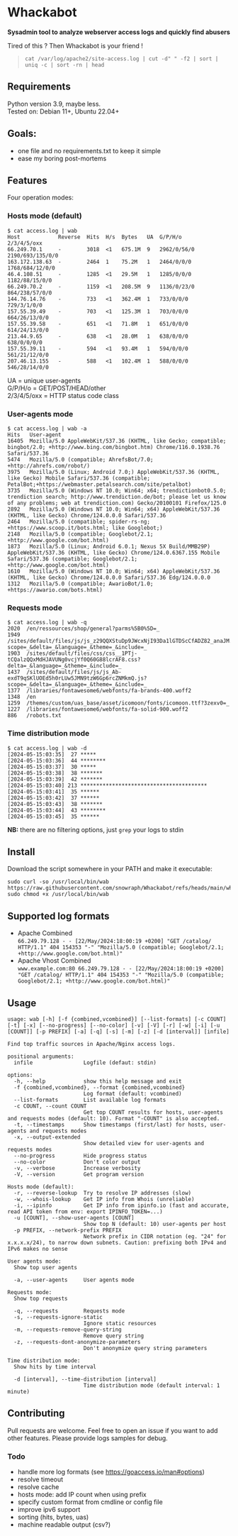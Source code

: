 # Whackabot
**Sysadmin tool to analyze webserver access logs and quickly find abusers**

Tired of this ? Then Whackabot is your friend !
> `cat /var/log/apache2/site-access.log | cut -d" " -f2 | sort | uniq -c | sort -rn | head`

## Requirements
Python version 3.9, maybe less.\
Tested on: Debian 11+, Ubuntu 22.04+

## Goals:
- one file and no requirements.txt to keep it simple
- ease my boring post-mortems

## Features
Four operation modes:
### Hosts mode (default)
```
$ cat access.log | wab 
Host            Reverse  Hits  H/s  Bytes   UA  G/P/H/o      2/3/4/5/oxx
66.249.70.1     -        3018  <1   675.1M  9   2962/0/56/0  2190/693/135/0/0
163.172.138.63  -        2464  1    75.2M   1   2464/0/0/0   1768/684/12/0/0
46.4.108.51     -        1285  <1   29.5M   1   1285/0/0/0   1182/88/15/0/0
66.249.70.2     -        1159  <1   208.5M  9   1136/0/23/0  864/238/57/0/0
144.76.14.76    -        733   <1   362.4M  1   733/0/0/0    729/3/1/0/0
157.55.39.49    -        703   <1   125.3M  1   703/0/0/0    664/26/13/0/0
157.55.39.58    -        651   <1   71.8M   1   651/0/0/0    614/24/13/0/0
213.44.9.65     -        638   <1   28.0M   1   638/0/0/0    638/0/0/0/0
157.55.39.11    -        594   <1   93.4M   1   594/0/0/0    561/21/12/0/0
207.46.13.155   -        588   <1   102.4M  1   588/0/0/0    546/28/14/0/0
```
UA = unique user-agents\
G/P/H/o = GET/POST/HEAD/other\
2/3/4/5/oxx = HTTP status code class
### User-agents mode
```
$ cat access.log | wab -a
Hits   User-agent
16405  Mozilla/5.0 AppleWebKit/537.36 (KHTML, like Gecko; compatible; bingbot/2.0; +http://www.bing.com/bingbot.htm) Chrome/116.0.1938.76 Safari/537.36
5474   Mozilla/5.0 (compatible; AhrefsBot/7.0; +http://ahrefs.com/robot/)
3975   Mozilla/5.0 (Linux; Android 7.0;) AppleWebKit/537.36 (KHTML, like Gecko) Mobile Safari/537.36 (compatible; PetalBot;+https://webmaster.petalsearch.com/site/petalbot)
3735   Mozilla/5.0 (Windows NT 10.0; Win64; x64; trendictionbot0.5.0; trendiction search; http://www.trendiction.de/bot; please let us know of any problems; web at trendiction.com) Gecko/20100101 Firefox/125.0
2892   Mozilla/5.0 (Windows NT 10.0; Win64; x64) AppleWebKit/537.36 (KHTML, like Gecko) Chrome/124.0.0.0 Safari/537.36
2464   Mozilla/5.0 (compatible; spider-rs-ng; +https://www.scoop.it/bots.html; like Googlebot;)
2148   Mozilla/5.0 (compatible; Googlebot/2.1; +http://www.google.com/bot.html)
1873   Mozilla/5.0 (Linux; Android 6.0.1; Nexus 5X Build/MMB29P) AppleWebKit/537.36 (KHTML, like Gecko) Chrome/124.0.6367.155 Mobile Safari/537.36 (compatible; Googlebot/2.1; +http://www.google.com/bot.html)
1610   Mozilla/5.0 (Windows NT 10.0; Win64; x64) AppleWebKit/537.36 (KHTML, like Gecko) Chrome/124.0.0.0 Safari/537.36 Edg/124.0.0.0
1312   Mozilla/5.0 (compatible; AwarioBot/1.0; +https://awario.com/bots.html)
```
### Requests mode
```
$ cat access.log | wab -q
2020  /en/ressources/shop/general?parms%5B0%5D=_
1949  /sites/default/files/js/js_z29QQXStuDp9JWcxNjI93Da1lGTDScCfADZ82_anaJM.js?scope=_&delta=_&language=_&theme=_&include=_
1903  /sites/default/files/css/css__1PTj-tCQalzQQxMdHJAVUNg0vcjYf0Q60G88lcrAF8.css?delta=_&language=_&theme=_&include=_
1437  /sites/default/files/js/js_Ab-exdT9qSKlUOEd5h0rLUw5JMN9tzW6Gp6rcZNMkmQ.js?scope=_&delta=_&language=_&theme=_&include=_
1377  /libraries/fontawesome6/webfonts/fa-brands-400.woff2
1348  /en    
1259  /themes/custom/uas_base/asset/icomoon/fonts/icomoon.ttf?3zexv0=_
1227  /libraries/fontawesome6/webfonts/fa-solid-900.woff2
886   /robots.txt
```
### Time distribution mode
```
$ cat access.log | wab -d
[2024-05-15:03:35]  27 *****
[2024-05-15:03:36]  44 ********
[2024-05-15:03:37]  30 *****
[2024-05-15:03:38]  38 *******
[2024-05-15:03:39]  42 *******
[2024-05-15:03:40] 213 ****************************************
[2024-05-15:03:41]  35 ******
[2024-05-15:03:42]  37 ******
[2024-05-15:03:43]  38 *******
[2024-05-15:03:44]  43 ********
[2024-05-15:03:45]  35 ******
```

**NB:** there are no filtering options, just `grep` your logs to stdin

## Install
Download the script somewhere in your PATH and make it executable:
```
sudo curl -so /usr/local/bin/wab https://raw.githubusercontent.com/snowraph/Whackabot/refs/heads/main/whackabot.py
sudo chmod +x /usr/local/bin/wab
```

## Supported log formats
- Apache Combined\
  `66.249.79.128 - - [22/May/2024:18:00:19 +0200] "GET /catalog/ HTTP/1.1" 404 154353 "-" "Mozilla/5.0 (compatible; Googlebot/2.1; +http://www.google.com/bot.html)"`
- Apache Vhost Combined\
  `www.example.com:80 66.249.79.128 - - [22/May/2024:18:00:19 +0200] "GET /catalog/ HTTP/1.1" 404 154353 "-" "Mozilla/5.0 (compatible; Googlebot/2.1; +http://www.google.com/bot.html)"`

## Usage
```
usage: wab [-h] [-f {combined,vcombined}] [--list-formats] [-c COUNT] [-t] [-x] [--no-progress] [--no-color] [-v] [-V] [-r] [-w] [-i] [-u [COUNT]] [-p PREFIX] [-a] [-q] [-s] [-m] [-z] [-d [interval]] [infile]

Find top traffic sources in Apache/Nginx access logs.

positional arguments:
  infile                Logfile (defaut: stdin)

options:
  -h, --help            show this help message and exit
  -f {combined,vcombined}, --format {combined,vcombined}
                        Log format (default: vcombined)
  --list-formats        List available log formats
  -c COUNT, --count COUNT
                        Get top COUNT results for hosts, user-agents and requests modes (default: 10). Format "-COUNT" is also accepted.
  -t, --timestamps      Show timestamps (first/last) for hosts, user-agents and requests modes
  -x, --output-extended
                        Show detailed view for user-agents and requests modes
  --no-progress         Hide progress status
  --no-color            Don't color output
  -v, --verbose         Increase verbosity
  -V, --version         Get program version

Hosts mode (default):
  -r, --reverse-lookup  Try to resolve IP addresses (slow)
  -w, --whois-lookup    Get IP info from Whois (unreliable)
  -i, --ipinfo          Get IP info from ipinfo.io (fast and accurate, read API token from env: export IPINFO_TOKEN=...)
  -u [COUNT], --show-user-agents [COUNT]
                        Show top N (default: 10) user-agents per host
  -p PREFIX, --network-prefix PREFIX
                        Network prefix in CIDR notation (eg. "24" for x.x.x.x/24), to narrow down subnets. Caution: prefixing both IPv4 and IPv6 makes no sense

User agents mode:
  Show top user agents

  -a, --user-agents     User agents mode

Requests mode:
  Show top requests

  -q, --requests        Requests mode
  -s, --requests-ignore-static
                        Ignore static resources
  -m, --requests-remove-query-string
                        Remove query string
  -z, --requests-dont-anonymize-parameters
                        Don't anonymize query string parameters

Time distribution mode:
  Show hits by time interval

  -d [interval], --time-distribution [interval]
                        Time distribution mode (default interval: 1 minute)
```

## Contributing
Pull requests are welcome. Feel free to open an issue if you want to add other features.
Please provide logs samples for debug.

### Todo
- handle more log formats (see https://goaccess.io/man#options)
- resolve timeout
- resolve cache
- hosts mode: add IP count when using prefix
- specify custom format from cmdline or config file
- improve ipv6 support
- sorting (hits, bytes, uas)
- machine readable output (csv?)
